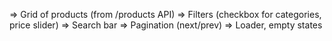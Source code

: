 => Grid of products (from /products API)
=> Filters (checkbox for categories, price slider)
=> Search bar
=> Pagination (next/prev)
=> Loader, empty states
